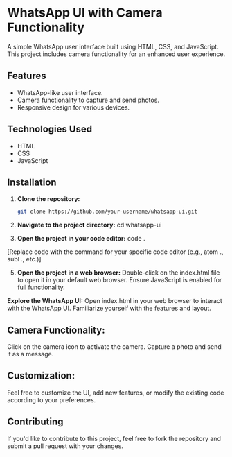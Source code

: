 # WhatsApp UI with Camera Functionality

A simple WhatsApp user interface built using HTML, CSS, and JavaScript. This project includes camera functionality for an enhanced user experience.


## Features
- WhatsApp-like user interface.
- Camera functionality to capture and send photos.
- Responsive design for various devices.

## Technologies Used
- HTML
- CSS
- JavaScript

## Installation
1. **Clone the repository:**
   ```bash
   git clone https://github.com/your-username/whatsapp-ui.git

2. **Navigate to the project directory:**
cd whatsapp-ui

3. **Open the project in your code editor:**
code .

[Replace code with the command for your specific code editor (e.g., atom ., subl ., etc.)]

5. **Open the project in a web browser:**
Double-click on the index.html file to open it in your default web browser.
Ensure JavaScript is enabled for full functionality.

**Explore the WhatsApp UI:**
Open index.html in your web browser to interact with the WhatsApp UI. Familiarize yourself with the features and layout.

## Camera Functionality:
Click on the camera icon to activate the camera.
Capture a photo and send it as a message.

## Customization:
Feel free to customize the UI, add new features, or modify the existing code according to your preferences.

## Contributing
If you'd like to contribute to this project, feel free to fork the repository and submit a pull request with your changes.
